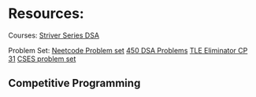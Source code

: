 # Resources: 
Courses:
[Striver Series DSA](https://takeuforward.org/strivers-a2z-dsa-course/strivers-a2z-dsa-course-sheet-2/)

Problem Set:
[Neetcode Problem set](https://neetcode.io/practice)
[450 DSA Problems](https://450dsa.com/)
[TLE Eliminator CP 31](https://www.tle-eliminators.com/cp-sheet)
[CSES problem set](https://cses.fi/problemset/)
## Competitive Programming
